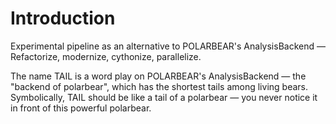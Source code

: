 # Introduction

Experimental pipeline as an alternative to POLARBEAR's AnalysisBackend — Refactorize, modernize, cythonize, parallelize.

The name TAIL is a word play on POLARBEAR's AnalysisBackend — the "backend of polarbear", which has the shortest tails among living bears. Symbolically, TAIL should be like a tail of a polarbear — you never notice it in front of this powerful polarbear.
